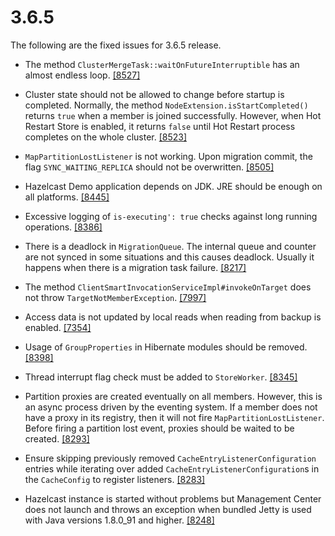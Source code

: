 
# 3.6.5

The following are the fixed issues for 3.6.5 release.


- The method `ClusterMergeTask::waitOnFutureInterruptible` has an almost endless loop. <a href="https://github.com/hazelcast/hazelcast/issues/8527" target="_blank">[8527]</a>
- Cluster state should not be allowed to change before startup is completed. Normally, the method `NodeExtension.isStartCompleted()` returns `true` when a member is joined successfully. However, when Hot Restart Store is enabled, it returns `false` until Hot Restart process completes on the whole cluster. <a href="https://github.com/hazelcast/hazelcast/issues/8523" target="_blank">[8523]</a>
- `MapPartitionLostListener` is not working. Upon migration commit, the flag `SYNC_WAITING_REPLICA` should not be overwritten. <a href="https://github.com/hazelcast/hazelcast/issues/8505" target="_blank">[8505]</a>
- Hazelcast Demo application depends on JDK. JRE should be enough on all platforms. <a href="https://github.com/hazelcast/hazelcast/issues/8445" target="_blank">[8445]</a>
- Excessive logging of `is-executing': true` checks against long running operations. <a href="https://github.com/hazelcast/hazelcast/issues/8386" target="_blank">[8386]</a>
- There is a deadlock in `MigrationQueue`. The internal queue and counter are not synced in some situations and this causes deadlock. Usually it happens when there is a migration task failure. <a href="https://github.com/hazelcast/hazelcast/issues/8217" target="_blank">[8217]</a>
- The method `ClientSmartInvocationServiceImpl#invokeOnTarget` does not throw `TargetNotMemberException`. <a href="https://github.com/hazelcast/hazelcast/issues/7997" target="_blank">[7997]</a>
- Access data is not updated by local reads when reading from backup is enabled. <a href="https://github.com/hazelcast/hazelcast/issues/7354" target="_blank">[7354]</a>







- Usage of `GroupProperties` in Hibernate modules should be removed. <a href="https://github.com/hazelcast/hazelcast/pull/8398" target="_blank">[8398]</a>
- Thread interrupt flag check must be added to `StoreWorker`. <a href="https://github.com/hazelcast/hazelcast/pull/8345" target="_blank">[8345]</a>
- Partition proxies are created eventually on all members. However, 
this is an async process driven by the eventing system. If a member does not have a proxy in its registry, then it will not fire `MapPartitionLostListener`. Before firing a partition lost event, proxies should be waited to be created. <a href="https://github.com/hazelcast/hazelcast/pull/8293" target="_blank">[8293]</a>
- Ensure skipping previously removed `CacheEntryListenerConfiguration` entries while iterating over added `CacheEntryListenerConfiguration`s in the `CacheConfig` to register listeners. <a href="https://github.com/hazelcast/hazelcast/pull/8283" target="_blank">[8283]</a>
- Hazelcast instance is started without problems but Management Center does not launch and throws an exception when bundled Jetty is used with Java versions 1.8.0_91 and higher. <a href="https://github.com/hazelcast/hazelcast/issues/8248" target="_blank">[8248]</a>

